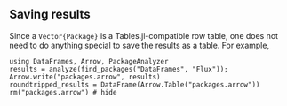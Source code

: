 ## Saving results

Since a `Vector{Package}` is a Tables.jl-compatible row table, one does not need to do anything special
to save the results as a table. For example,

```@repl 1
using DataFrames, Arrow, PackageAnalyzer
results = analyze(find_packages("DataFrames", "Flux"));
Arrow.write("packages.arrow", results)
roundtripped_results = DataFrame(Arrow.Table("packages.arrow"))
rm("packages.arrow") # hide
```
